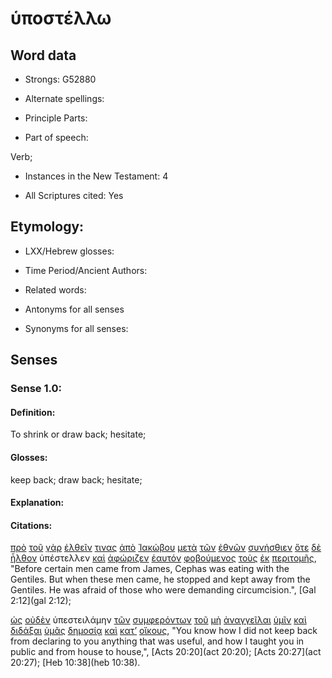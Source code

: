 # ὑποστέλλω 

<!-- Status: S2=NeedsFinalCheck -->
<!-- Lexica used for edits: BDAG, FFM, LN, A-S -->

## Word data

* Strongs: G52880

* Alternate spellings:

* Principle Parts: 

* Part of speech: 

Verb;

* Instances in the New Testament: 4

* All Scriptures cited: Yes

## Etymology: 

* LXX/Hebrew glosses: 

* Time Period/Ancient Authors: 

* Related words: 

* Antonyms for all senses

* Synonyms for all senses: 

## Senses 

### Sense 1.0:

#### Definition: 

To shrink or draw back; hesitate;

#### Glosses:

keep back; draw back; hesitate;

#### Explanation:

#### Citations:

[πρὸ](../G42530/01.md) [τοῦ](../G35880/01.md) [γὰρ](../G10630/01.md) [ἐλθεῖν](../G20640/01.md) [τινας](../G51000/01.md) [ἀπὸ](../G05750/01.md) [Ἰακώβου](../G23850/01.md) [μετὰ](../G33260/01.md) [τῶν](../G35880/01.md) [ἐθνῶν](../G14840/01.md) [συνήσθιεν](../G49060/01.md) [ὅτε](../G37530/01.md) [δὲ](../G11610/01.md) [ἦλθον](../G20640/01.md) ὑπέστελλεν [καὶ](../G25320/01.md) [ἀφώριζεν](../G08730/01.md) [ἑαυτόν](../G14380/01.md) [φοβούμενος](../G53990/01.md) [τοὺς](../G35880/01.md) [ἐκ](../G15370/01.md) [περιτομῆς](../G40610/01.md), 
"Before certain men came from James, Cephas was eating with the Gentiles. But when these men came, he stopped and kept away from the Gentiles. He was afraid of those who were demanding circumcision.", 
[Gal 2:12](gal 2:12);  


[ὡς](../G56130/01.md) [οὐδὲν](../G37620/01.md) ὑπεστειλάμην [τῶν](../G35880/01.md) [συμφερόντων](../G48510/01.md) [τοῦ](../G35880/01.md) [μὴ](../G33610/01.md) [ἀναγγεῖλαι](../G03120/01.md) [ὑμῖν](../G47710/01.md) [καὶ](../G25320/01.md) [διδάξαι](../G13210/01.md) [ὑμᾶς](../G47710/01.md) [δημοσίᾳ](../G12190/01.md) [καὶ](../G25320/01.md) [κατ’](../G25960/01.md) [οἴκους](../G36240/01.md), 
"You know how I did not keep back from declaring to you anything that was useful, and how I taught you in public and from house to house,", 
[Acts 20:20](act 20:20);  [Acts 20:27](act 20:27);  [Heb 10:38](heb 10:38).  
